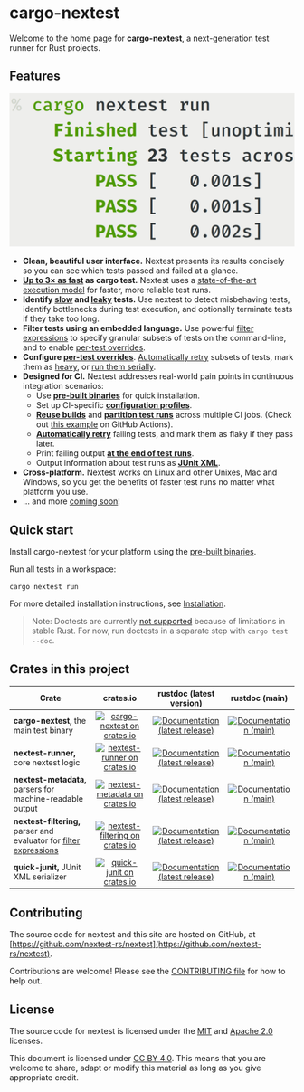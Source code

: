 # cargo-nextest

Welcome to the home page for **cargo-nextest**, a next-generation test runner for Rust projects.

## Features

<img src="static/cover.png" id="nextest-cover">

- **Clean, beautiful user interface.** Nextest presents its results concisely so you can see which tests passed and failed at a glance.
- **[Up to 3× as fast](book/benchmarks.md) as cargo test.** Nextest uses a [state-of-the-art execution model](book/how-it-works.md) for faster, more reliable test runs.
- **Identify [slow](book/slow-tests.md) and [leaky](book/leaky-tests.md) tests.** Use nextest to detect misbehaving tests, identify bottlenecks during test execution, and optionally terminate tests if they take too long.
- **Filter tests using an embedded language.** Use powerful [filter expressions](book/filter-expressions.md) to specify granular subsets of tests on the command-line, and to enable [per-test overrides](book/per-test-overrides.md).
- **Configure [per-test overrides](book/per-test-overrides.md)**. [Automatically retry](book/retries.md#per-test-overrides) subsets of tests, mark them as [heavy](book/threads-required.md), or [run them serially](book/test-groups.md).
- **Designed for CI.** Nextest addresses real-world pain points in continuous integration scenarios:
  - Use **[pre-built binaries](book/pre-built-binaries.md)** for quick installation.
  - Set up CI-specific **[configuration profiles](book/configuration.md)**.
  - **[Reuse builds](book/reusing-builds.md)** and **[partition test runs](book/partitioning.md)** across multiple CI jobs. (Check out [this example](https://github.com/nextest-rs/reuse-build-partition-example/blob/main/.github/workflows/ci.yml) on GitHub Actions).
  - [**Automatically retry**](book/retries.md) failing tests, and mark them as flaky if they pass later.
  - Print failing output **[at the end of test runs](book/other-options.md#reporter-options)**.
  - Output information about test runs as **[JUnit XML](book/junit.md)**.
- **Cross-platform.** Nextest works on Linux and other Unixes, Mac and Windows, so you get the benefits of faster test runs no matter what platform you use.
- ... and more [coming soon](https://github.com/nextest-rs/nextest/projects/1)!

## Quick start

Install cargo-nextest for your platform using the [pre-built binaries](book/pre-built-binaries.md).

Run all tests in a workspace:

```
cargo nextest run
```

For more detailed installation instructions, see [Installation](book/installation.md).

> Note: Doctests are currently [not supported](https://github.com/nextest-rs/nextest/issues/16) because of limitations in stable Rust. For now, run doctests in a separate step with `cargo test --doc`.

## Crates in this project

| Crate                                                                |                    crates.io                    |            rustdoc (latest version)             |             rustdoc (main)             |
| -------------------------------------------------------------------- | :---------------------------------------------: | :---------------------------------------------: | :------------------------------------: |
| **cargo-nextest,** the main test binary                              |   [![cargo-nextest on crates.io][cnci]][cncl]   | [![Documentation (latest release)][doci]][cndl] | [![Documentation (main)][docmi]][cnml] |
| **nextest-runner,** core nextest logic                               |  [![nextest-runner on crates.io][nrci]][nrcl]   | [![Documentation (latest release)][doci]][nrdl] | [![Documentation (main)][docmi]][nrml] |
| **nextest-metadata,** parsers for machine-readable output            | [![nextest-metadata on crates.io][nmci]][nmcl]  | [![Documentation (latest release)][doci]][nmdl] | [![Documentation (main)][docmi]][nmml] |
| **nextest-filtering,** parser and evaluator for [filter expressions] | [![nextest-filtering on crates.io][nfci]][nfcl] | [![Documentation (latest release)][doci]][nfdl] | [![Documentation (main)][docmi]][nfml] |
| **quick-junit,** JUnit XML serializer                                |    [![quick-junit on crates.io][qjci]][qjcl]    | [![Documentation (latest release)][doci]][qjcl] | [![Documentation (main)][docmi]][qjml] |

[cnci]: https://img.shields.io/crates/v/cargo-nextest
[cncl]: https://crates.io/crates/cargo-nextest
[cndl]: https://docs.rs/cargo-nextest
[cnml]: https://nexte.st/rustdoc/cargo_nextest
[nrci]: https://img.shields.io/crates/v/nextest-runner
[nrcl]: https://crates.io/crates/nextest-runner
[nrdl]: https://docs.rs/nextest-runner
[nrml]: https://nexte.st/rustdoc/nextest_runner
[nmci]: https://img.shields.io/crates/v/nextest-metadata
[nmcl]: https://crates.io/crates/nextest-metadata
[nmdl]: https://docs.rs/nextest-metadata
[nmml]: https://nexte.st/rustdoc/nextest_metadata
[nfci]: https://img.shields.io/crates/v/nextest-filtering
[nfcl]: https://crates.io/crates/nextest-filtering
[nfdl]: https://docs.rs/nextest-filtering
[nfml]: https://nexte.st/rustdoc/nextest_filtering
[filter expressions]: book/filter-expressions.md
[qjci]: https://img.shields.io/crates/v/quick-junit
[qjcl]: https://crates.io/crates/quick-junit
[qjdl]: https://docs.rs/quick-junit
[qjml]: https://nexte.st/rustdoc/quick_junit
[doci]: https://img.shields.io/badge/docs-latest-brightgreen
[docmi]: https://img.shields.io/badge/docs-main-purple

## Contributing

The source code for nextest and this site are hosted on GitHub, at
[https://github.com/nextest-rs/nextest](https://github.com/nextest-rs/nextest).

Contributions are welcome! Please see the [CONTRIBUTING
file](https://github.com/nextest-rs/nextest/blob/main/CONTRIBUTING.md) for how to help out.

## License

The source code for nextest is licensed under the
[MIT](https://github.com/nextest-rs/nextest/blob/main/LICENSE-MIT) and [Apache
2.0](https://github.com/nextest-rs/nextest/blob/main/LICENSE-APACHE) licenses.

This document is licensed under [CC BY 4.0]. This means that you are welcome to share, adapt or
modify this material as long as you give appropriate credit.

[CC BY 4.0]: https://creativecommons.org/licenses/by/4.0/
